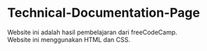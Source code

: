 # Technical-Documentation-Page

Website ini adalah hasil pembelajaran dari freeCodeCamp.<br>
Website ini menggunakan HTML dan CSS.
